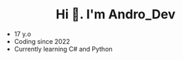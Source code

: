 <h1 align="center">Hi 👋. I'm Andro_Dev</h1>

- 17 y.o
- Coding since 2022
- Currently learning C# and Python
